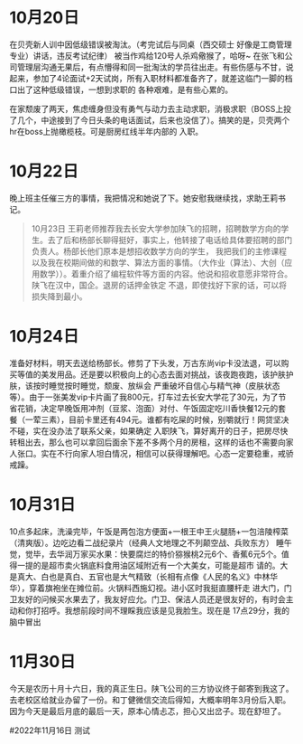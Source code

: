 # 10月20日
在贝壳新人训中因低级错误被淘汰。（考完试后与同桌（西交硕士 好像是工商管理专业）讲话，违反考试纪律）
被当作鸡给120号人杀鸡儆猴了，哈呀~
在张飞和公司管理层沟通无果后，有点懵得和同一批淘汰的学员往出走。有些伤感与不甘，说起来，参加了4论面试+2天试岗，所有入职材料都准备齐了，就差这临门一脚的档口出了这种低级错误，一想到求职的
各种艰难，是有些心累的。

在家颓废了两天，焦虑缠身但没有勇气与动力去主动求职，消极求职（BOSS上投了几个，中途接到了今日头条的电话面试，后来也没信了）。搞笑的是，贝壳两个hr在boss上抛橄榄枝。可是厨房红线半年内部的
入职。

# 10月22日
晚上班主任催三方的事情，我把情况和她说了下。她安慰我继续找，求助王莉书记。

>10月23日 王莉老师推荐我去长安大学参加陕飞的招聘，招聘数学方向的学生。去了后和杨部长聊得挺好，事实上，他转接了电话给具体要招聘的部门负责人。杨部长他们原本是想招收数学方向的学生，
我把我们的主修课程以及我在校期间做的和数学、算法方面的事情。（大作业（算法）、大创（应用数学））。着重介绍了编程软件等方面的内容。他说和招收意愿非常符合。陕飞在汉中，国企。退房的话押金铁定
不退，即使找好下家的话，可以将损失降到最小。

# 10月24日 
准备好材料，明天去送给杨部长。修剪了下头发，万古东尚vip卡没法退，可以购买等值的美发用品。还是要以积极向上的心态去面对挑战，该夜跑夜跑，该护肤护肤，该按时睡觉按时睡觉，颓废、放纵会
严重破坏自信心与精气神（皮肤状态等）。由于一张美发vip卡片画了我800元，打车过去长安大学花了30元，为了节省花销，决定早晚饭用冲剂（豆浆、泡面）对付、午饭固定吃川香快餐12元的套餐（一荤三素），目前卡里还有494元。谁都有吃屎的时候，别嚼就行！网贷坚决不碰，实在没办法了联系父亲，如果确定
入职陕飞，算好离开的日子，把房尽快转租出去，那么也可以拿回后面余下差不多两个月的房租，这样的话也不需要向家人张口。实在不行向家人坦白情况，相信可以获得理解吧。心态一定要稳重，戒骄戒躁。

# 10月31日
10点多起床，洗澡完毕，午饭是两包泡方便面+一根王中王火腿肠+一包涪陵榨菜（清爽版）。边吃边看二战纪录片（经典人文地理之不列颠空战、兵败东方）
睡午觉，觉毕，去华润万家买水果：快要腐烂的特价猕猴桃2元6个、香蕉6元5个。值得一提的是超市卖火锅底料食用油区域附近有一个大美女，可能是超市
请的。大是真大、白也是真白、五官也是大气精致（长相有点像《人民的名义》中林华华），穿着旗袍坐在摊位前。火锅料西施幻视。进小区时我挺直腰杆走
进大门，门卫友好的问候买水果去了，我友好应允。门卫、保洁人员还是很友好的，有时会主动和你打招呼。我想前段时间不理睬我应该是见我脸生。现在是
17点29分，我的脑中冒出

# 11月30日
今天是农历十月十六日，我的真正生日。陕飞公司的三方协议终于邮寄到我这了。去老校区给就业办留了一份。和丁健微信交流后得知，大概率明年3月份后入职。因为今天是最后月底的最后一天，原本心情忐忑，担心又出岔子。现在舒坦了。

#2022年11月16日
测试